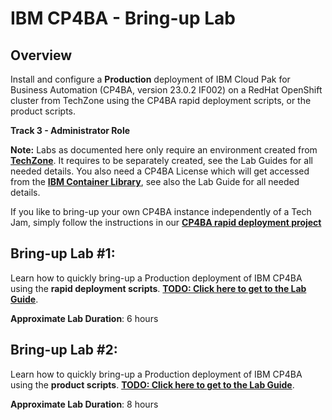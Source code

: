# IBM CP4BA - Bring-up Lab

## Overview

Install and configure a **Production** deployment of IBM Cloud Pak for Business Automation (CP4BA, version 23.0.2 IF002) on a RedHat OpenShift cluster from TechZone using the CP4BA rapid deployment scripts, or the product scripts.

**Track 3 - Administrator Role**

**Note:** Labs as documented here only require an environment created from **[TechZone](https://techzone.ibm.com/collection/ibm-cloud-pak-for-business-automation-demos-and-labs-bring-up-lab)**. It requires to be separately created, see the Lab Guides for all needed details. You also need a CP4BA License which will get accessed from the **[IBM Container Library](https://myibm.ibm.com/products-services/containerlibrary)**, see also the Lab Guide for all needed details.

If you like to bring-up your own CP4BA instance independently of a Tech Jam, simply follow the instructions in our **[CP4BA rapid deployment project](https://github.com/IBM/cp4ba-rapid-deployment)**

## Bring-up Lab #1:

Learn how to quickly bring-up a Production deployment of IBM CP4BA using the **rapid deployment scripts**. **[TODO: Click here to get to the Lab Guide](TODO)**.

**Approximate Lab Duration**: 6 hours


## Bring-up Lab #2:

Learn how to quickly bring-up a Production deployment of IBM CP4BA using the **product scripts**. **[TODO: Click here to get to the Lab Guide](TODO)**.

**Approximate Lab Duration**: 8 hours
